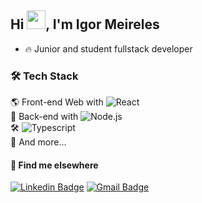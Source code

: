 ## Hi <img src="https://raw.githubusercontent.com/kaueMarques/kaueMarques/master/hi.gif" width="30px">, I'm Igor Meireles

- 🔥 Junior and student fullstack developer

### 🛠 Tech Stack

🌎 Front-end Web with ![React](https://img.shields.io/badge/-React-05122A?style=flat&logo=react)&nbsp;  
📡 Back-end with ![Node.js](https://img.shields.io/badge/-Node.js-05122A?style=flat&logo=node.js)&nbsp;  
🛠️ ![Typescript](https://img.shields.io/badge/-typscript-05122A?style=flat&logo=typscript)&nbsp;  
🧰 And more... 

#### 💬 Find me elsewhere

[![Linkedin Badge](https://img.shields.io/badge/-Linkedin-blue?style=flat-square&logo=Linkedin&logoColor=white&link=https://www.linkedin.com/in/igormeireless/)](https://www.linkedin.com/in/rodrigo-goncalves-santana/) 
[![Gmail Badge](https://img.shields.io/badge/-rodrigorgtic@gmail.com-c14438?style=flat-square&logo=Gmail&logoColor=white&link=mailto:igor.meireles.dev@gmail.com)](mailto:igor.meireles.dev@gmail.com)

<!--
**igormeireless/igormeireless** is a ✨ _special_ ✨ repository because its `README.md` (this file) appears on your GitHub profile.

Here are some ideas to get you started:

- 🔭 I’m currently working on ...
- 🌱 I’m currently learning ...
- 👯 I’m looking to collaborate on ...
- 🤔 I’m looking for help with ...
- 💬 Ask me about ...
- 📫 How to reach me: ...
- 😄 Pronouns: ...
- ⚡ Fun fact: ...
-->
